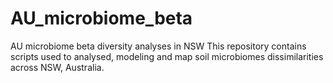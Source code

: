 # AU_microbiome_beta
AU microbiome beta diversity analyses in NSW
This repository contains scripts used to analysed, modeling and map soil microbiomes dissimilarities across NSW, Australia.
